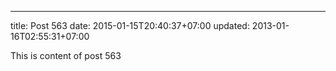 ---
title: Post 563
date: 2015-01-15T20:40:37+07:00
updated: 2013-01-16T02:55:31+07:00

This is content of post 563